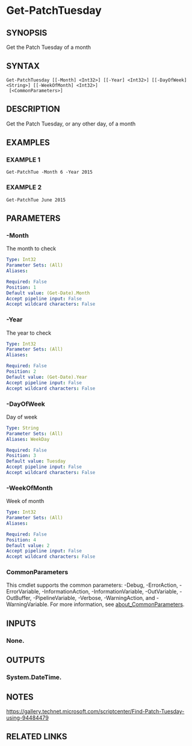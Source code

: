 # Get-PatchTuesday

## SYNOPSIS
Get the Patch Tuesday of a month

## SYNTAX

```
Get-PatchTuesday [[-Month] <Int32>] [[-Year] <Int32>] [[-DayOfWeek] <String>] [[-WeekOfMonth] <Int32>]
 [<CommonParameters>]
```

## DESCRIPTION
Get the Patch Tuesday, or any other day, of a month

## EXAMPLES

### EXAMPLE 1
```
Get-PatchTue -Month 6 -Year 2015
```

### EXAMPLE 2
```
Get-PatchTue June 2015
```

## PARAMETERS

### -Month
The month to check

```yaml
Type: Int32
Parameter Sets: (All)
Aliases:

Required: False
Position: 1
Default value: (Get-Date).Month
Accept pipeline input: False
Accept wildcard characters: False
```

### -Year
The year to check

```yaml
Type: Int32
Parameter Sets: (All)
Aliases:

Required: False
Position: 2
Default value: (Get-Date).Year
Accept pipeline input: False
Accept wildcard characters: False
```

### -DayOfWeek
Day of week

```yaml
Type: String
Parameter Sets: (All)
Aliases: WeekDay

Required: False
Position: 3
Default value: Tuesday
Accept pipeline input: False
Accept wildcard characters: False
```

### -WeekOfMonth
Week of month

```yaml
Type: Int32
Parameter Sets: (All)
Aliases:

Required: False
Position: 4
Default value: 2
Accept pipeline input: False
Accept wildcard characters: False
```

### CommonParameters
This cmdlet supports the common parameters: -Debug, -ErrorAction, -ErrorVariable, -InformationAction, -InformationVariable, -OutVariable, -OutBuffer, -PipelineVariable, -Verbose, -WarningAction, and -WarningVariable. For more information, see [about_CommonParameters](http://go.microsoft.com/fwlink/?LinkID=113216).

## INPUTS

### None.
## OUTPUTS

### System.DateTime.
## NOTES
https://gallery.technet.microsoft.com/scriptcenter/Find-Patch-Tuesday-using-94484479

## RELATED LINKS
